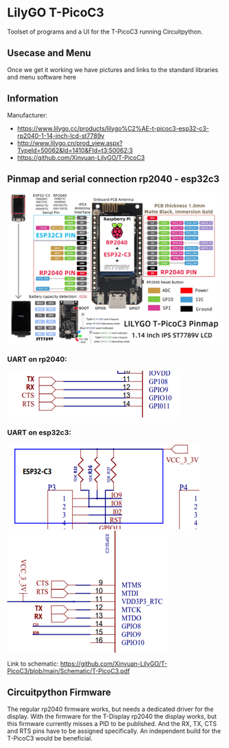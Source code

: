 # LilyGO T-PicoC3
Toolset of programs and a UI for the T-PicoC3 running Circuitpython.

## Usecase and Menu

Once we get it working we have pictures and links to the standard libraries and menu software here

## Information

Manufacturer:

- https://www.lilygo.cc/products/lilygo%C2%AE-t-picoc3-esp32-c3-rp2040-1-14-inch-lcd-st7789v
- http://www.lilygo.cn/prod_view.aspx?TypeId=50062&Id=1410&FId=t3:50062:3
- https://github.com/Xinyuan-LilyGO/T-PicoC3

## Pinmap and serial connection rp2040 - esp32c3

![Pinmap T-PicoC3](docs/pinmap.png)

### UART on rp2040:
![UART rp2040](docs/uart_rp2040.png)

### UART on esp32c3:
![UART esp32c3](docs/uart_esp32c3.png)
![UART esp32c3](docs/uart_esp32c3_2.png)


Link to schematic: https://github.com/Xinyuan-LilyGO/T-PicoC3/blob/main/Schematic/T-PicoC3.pdf

## Circuitpython Firmware

The regular rp2040 firmware works, but needs a dedicated driver for the display. With the firmware for the T-Display rp2040 the display works, but this firmware currently misses a PID to be published. And the RX, TX, CTS and RTS pins have to be assigned specifically. An independent build for the T-PicoC3 would be beneficial.
